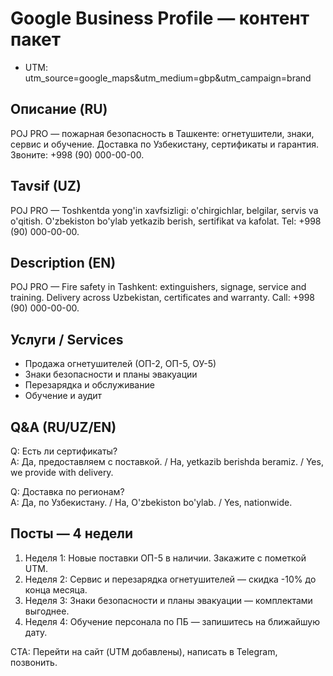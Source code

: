 # Google Business Profile — контент пакет

- UTM: utm_source=google_maps&utm_medium=gbp&utm_campaign=brand

## Описание (RU)
POJ PRO — пожарная безопасность в Ташкенте: огнетушители, знаки, сервис и обучение. Доставка по Узбекистану, сертификаты и гарантия. Звоните: +998 (90) 000-00-00.

## Tavsif (UZ)
POJ PRO — Toshkentda yong'in xavfsizligi: o'chirgichlar, belgilar, servis va o'qitish. O'zbekiston bo'ylab yetkazib berish, sertifikat va kafolat. Tel: +998 (90) 000-00-00.

## Description (EN)
POJ PRO — Fire safety in Tashkent: extinguishers, signage, service and training. Delivery across Uzbekistan, certificates and warranty. Call: +998 (90) 000-00-00.

## Услуги / Services
- Продажа огнетушителей (ОП-2, ОП-5, ОУ-5)
- Знаки безопасности и планы эвакуации
- Перезарядка и обслуживание
- Обучение и аудит

## Q&A (RU/UZ/EN)
Q: Есть ли сертификаты?  
A: Да, предоставляем с поставкой. / Ha, yetkazib berishda beramiz. / Yes, we provide with delivery.

Q: Доставка по регионам?  
A: Да, по Узбекистану. / Ha, O'zbekiston bo'ylab. / Yes, nationwide.

## Посты — 4 недели
1. Неделя 1: Новые поставки ОП-5 в наличии. Закажите с пометкой UTM.  
2. Неделя 2: Сервис и перезарядка огнетушителей — скидка -10% до конца месяца.  
3. Неделя 3: Знаки безопасности и планы эвакуации — комплектами выгоднее.  
4. Неделя 4: Обучение персонала по ПБ — запишитесь на ближайшую дату.

CTA: Перейти на сайт (UTM добавлены), написать в Telegram, позвонить.

